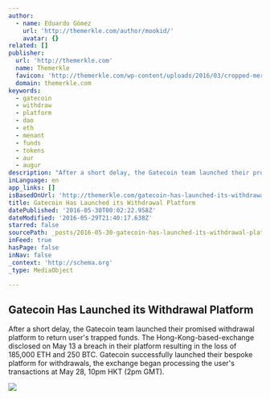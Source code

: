 ```yaml
---
author:
  - name: Eduardo Gómez
    url: 'http://themerkle.com/author/mookid/'
    avatar: {}
related: []
publisher:
  url: 'http://themerkle.com'
  name: Themerkle
  favicon: 'http://themerkle.com/wp-content/uploads/2016/03/cropped-merkle-white-1-192x192.png'
  domain: themerkle.com
keywords:
  - gatecoin
  - withdraw
  - platform
  - dao
  - eth
  - menant
  - funds
  - tokens
  - aur
  - augur
description: "After a short delay, the Gatecoin team launched their promised withdrawal platform to return user's trapped funds. The Hong-Kong-based-exchange disclosed on May 13 a breach in their platform resulting in the loss of 185,000 ETH and 250 BTC. Gatecoin successfully launched their bespoke platform for withdrawals, the exchange began processing the user's transactions at May 28, 10pm HKT (2pm GMT)."
inLanguage: en
app_links: []
isBasedOnUrl: 'http://themerkle.com/gatecoin-has-launched-its-withdrawal-platform/'
title: Gatecoin Has Launched its Withdrawal Platform
datePublished: '2016-05-30T00:02:22.958Z'
dateModified: '2016-05-29T21:40:17.638Z'
starred: false
sourcePath: _posts/2016-05-30-gatecoin-has-launched-its-withdrawal-platform.md
inFeed: true
hasPage: false
inNav: false
_context: 'http://schema.org'
_type: MediaObject

---
```

<article style=""><h1>Gatecoin Has Launched its Withdrawal Platform</h1><p>After a short delay, the Gatecoin team launched their promised withdrawal platform to return user's trapped funds. The Hong-Kong-based-exchange disclosed on May 13 a breach in their platform resulting in the loss of 185,000 ETH and 250 BTC. Gatecoin successfully launched their bespoke platform for withdrawals, the exchange began processing the user's transactions at May 28, 10pm HKT (2pm GMT).</p><img src="http://themerkle.com/wp-content/uploads/2016/05/shutterstock_199528379.jpg" /></article>